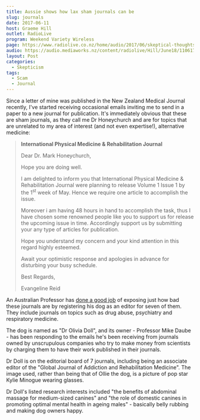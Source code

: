 ```yaml
---
title: Aussie shows how lax sham journals can be
slug: journals
date: 2017-06-11
host: Graeme Hill
outlet: RadioLive
program: Weekend Variety Wireless
page: https://www.radiolive.co.nz/home/audio/2017/06/skeptical-thoughts.html
audio: https://audio.mediaworks.nz/content/radiolive/Hill/June18/110617_WvW_Skeptical.mp3
layout: Post
categories:
  - Skepticism
tags:
  - Scam
  - Journal
---
```


Since a letter of mine was published in the New Zealand Medical Journal recently, I've started receiving occasional emails inviting me to send in a paper to a new journal for publication. It's immediately obvious that these are sham journals, as they call me Dr Honeychurch and are for topics that are unrelated to my area of interest (and not even expertise!), alternative medicine:

<!-- more -->

> **International Physical Medicine & Rehabilitation Journal**
>
> Dear Dr. Mark Honeychurch,
>
> Hope you are doing well.
>
> I am delighted to inform you that International Physical Medicine & Rehabilitation Journal were planning to release Volume 1 Issue 1 by the 1<sup>st</sup> week of May. Hence we require one article to accomplish the issue.
>
> Moreover i am having 48 hours in hand to accomplish the task, thus I have chosen some renowned people like you to support us for release the upcoming issue in time. Accordingly support us by submitting your any type of articles for publication.
>
> Hope you understand my concern and your kind attention in this regard highly esteemed.
>
> Await your optimistic response and apologies in advance for disturbing your busy schedule.
>
> Best Regards,
>
> Evangeline Reid

An Australian Professor has [done a good job](https://thewest.com.au/news/health/is-this-the-worlds-smartest-canine-or-has-science-gone-to-the-dogs-ng-b88479075z) of exposing just how bad these journals are by registering his dog as an editor for seven of them. They include journals on topics such as drug abuse, psychiatry and respiratory medicine.

The dog is named as "Dr Olivia Doll", and its owner - Professor Mike Daube - has been responding to the emails he's been receiving from journals owned by unscrupulous companies who try to make money from scientists by charging them to have their work published in their journals.

Dr Doll is on the editorial board of 7 journals, including being an associate editor of the "Global Journal of Addiction and Rehabilitation Medicine". The image used, rather than being that of Ollie the dog, is a picture of pop star Kylie Minogue wearing glasses.

Dr Doll's listed research interests included "the benefits of abdominal massage for medium-sized canines" and "the role of domestic canines in promoting optimal mental health in ageing males" - basically belly rubbing and making dog owners happy.
